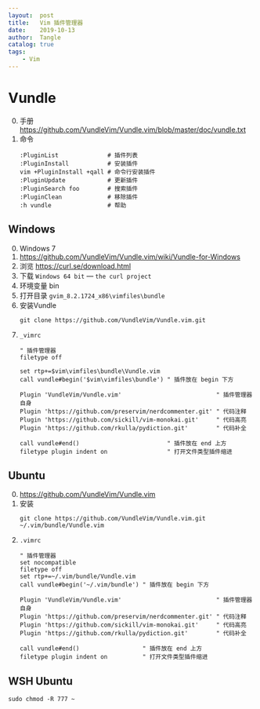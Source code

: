 ```yaml
---
layout:  post
title:   Vim 插件管理器
date:    2019-10-13
author:  Tangle
catalog: true
tags:
    - Vim
---
```


# Vundle

0. 手册 <https://github.com/VundleVim/Vundle.vim/blob/master/doc/vundle.txt>
0. 命令
    ```
    :PluginList              # 插件列表
    :PluginInstall           # 安装插件
    vim +PluginInstall +qall # 命令行安装插件
    :PluginUpdate            # 更新插件
    :PluginSearch foo        # 搜索插件
    :PluginClean             # 移除插件
    :h vundle                # 帮助
    ```

## Windows

0. Windows 7
0. <https://github.com/VundleVim/Vundle.vim/wiki/Vundle-for-Windows>
0. 浏览 <https://curl.se/download.html>
0. 下载 `Windows 64 bit` — `the curl project`
0. 环境变量 bin
0. 打开目录 `gvim_8.2.1724_x86\vimfiles\bundle`
0. 安装Vundle
    ```
    git clone https://github.com/VundleVim/Vundle.vim.git
    ```
0. `_vimrc`
    ```
    " 插件管理器
    filetype off

    set rtp+=$vim\vimfiles\bundle\Vundle.vim
    call vundle#begin('$vim\vimfiles\bundle') " 插件放在 begin 下方

    Plugin 'VundleVim/Vundle.vim'                           " 插件管理器自身
    Plugin 'https://github.com/preservim/nerdcommenter.git' " 代码注释
    Plugin 'https://github.com/sickill/vim-monokai.git'     " 代码高亮
    Plugin 'https://github.com/rkulla/pydiction.git'        " 代码补全

    call vundle#end()                         " 插件放在 end 上方
    filetype plugin indent on                 " 打开文件类型插件缩进
    ```

## Ubuntu

0. <https://github.com/VundleVim/Vundle.vim>
0. 安装
    ```
    git clone https://github.com/VundleVim/Vundle.vim.git ~/.vim/bundle/Vundle.vim
    ```
0. `.vimrc`
    ```
    " 插件管理器
    set nocompatible
    filetype off
    set rtp+=~/.vim/bundle/Vundle.vim
    call vundle#begin('~/.vim/bundle') " 插件放在 begin 下方

    Plugin 'VundleVim/Vundle.vim'                           " 插件管理器自身
    Plugin 'https://github.com/preservim/nerdcommenter.git' " 代码注释
    Plugin 'https://github.com/sickill/vim-monokai.git'     " 代码高亮
    Plugin 'https://github.com/rkulla/pydiction.git'        " 代码补全

    call vundle#end()                  " 插件放在 end 上方
    filetype plugin indent on          " 打开文件类型插件缩进
    ```

## WSH Ubuntu

```
sudo chmod -R 777 ~
```
